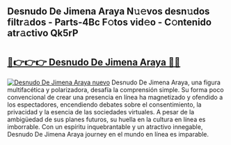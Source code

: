 ## Desnudo De Jimena Araya N𝚞𝚎vos desn𝚞dos filtr𝚊dos - Parts-4Bc F𝚘tos vid𝚎o - C𝚘ntenido atr𝚊ctivo Qk5rP

# <h2><a href="http://mb4tpu.tromn.icu/?c=Desnudo+De+Jimena+Araya">🔗👉👉👉 Desnudo De Jimena Araya 🔗🔗</a></h2>

[![Desnudo De Jimena Araya nuevo](https://i.imgur.com/pEAQMta.gif)](http://mb4tpu.tromn.icu/?c=Desnudo+De+Jimena+Araya)
Desnudo De Jimena Araya, una figura multifacética y polarizadora, desafía la comprensión simple. Su forma poco convencional de crear una presencia en línea ha magnetizado y ofendido a los espectadores, encendiendo debates sobre el consentimiento, la privacidad y la esencia de las sociedades virtuales. A pesar de la ambigüedad de sus planes futuros, su huella en la cultura en línea es imborrable. Con un espíritu inquebrantable y un atractivo innegable, Desnudo De Jimena Araya journey en el mundo en línea es imparable.
